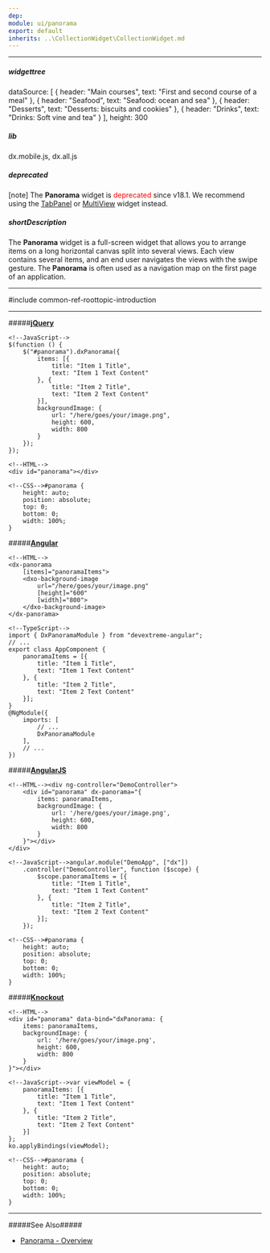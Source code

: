 ```yaml
---
dep: 
module: ui/panorama
export: default
inherits: ..\CollectionWidget\CollectionWidget.md
---
```

---
##### widgettree
dataSource: [
    {
        header: "Main courses",
        text: "First and second course of a meal"
    },
    {
        header: "Seafood",
        text: "Seafood: ocean and sea"
    },
    {
        header: "Desserts",
        text: "Desserts: biscuits and cookies"
    },
    {
        header: "Drinks",
        text: "Drinks: Soft vine and tea"
    }
],
height: 300

##### lib
dx.mobile.js, dx.all.js

##### deprecated
[note] The **Panorama** widget is <span style="color:red">deprecated</span> since v18.1. We recommend using the [TabPanel](/concepts/05%20Widgets/TabPanel/00%20Overview.md '/Documentation/Guide/Widgets/TabPanel/Overview/') or [MultiView](/concepts/05%20Widgets/MultiView/00%20Overview.md '/Documentation/Guide/Widgets/MultiView/Overview/') widget instead.

##### shortDescription
The **Panorama** widget is a full-screen widget that allows you to arrange items on a long horizontal canvas split into several views. Each view contains several items, and an end user navigates the views with the swipe gesture. The **Panorama** is often used as a navigation map on the first page of an application.

---
#include common-ref-roottopic-introduction

---
#####[**jQuery**](/concepts/00%20Getting%20Started/10%20Widget%20Basics%20-%20jQuery/01%20Create%20and%20Configure%20a%20Widget.md '/Documentation/Guide/Getting_Started/Widget_Basics_-_jQuery/Create_and_Configure_a_Widget/')  

    <!--JavaScript-->
    $(function () {
        $("#panorama").dxPanorama({
            items: [{
                title: "Item 1 Title",
                text: "Item 1 Text Content"
            }, {
                title: "Item 2 Title",
                text: "Item 2 Text Content"
            }],
            backgroundImage: {
                url: "/here/goes/your/image.png",
                height: 600,
                width: 800
            }
        });
    });

    <!--HTML-->
    <div id="panorama"></div>

    <!--CSS-->#panorama {
        height: auto;
        position: absolute;
        top: 0; 
        bottom: 0;
        width: 100%;
    }

#####[**Angular**](/concepts/00%20Getting%20Started/15%20Widget%20Basics%20-%20Angular/01%20Create%20and%20Configure%20a%20Widget.md '/Documentation/Guide/Getting_Started/Widget_Basics_-_Angular/Create_and_Configure_a_Widget/')  

    <!--HTML-->
    <dx-panorama
        [items]="panoramaItems">
        <dxo-background-image
            url="/here/goes/your/image.png"
            [height]="600"
            [width]="800">
        </dxo-background-image>
    </dx-panorama>

    <!--TypeScript-->
    import { DxPanoramaModule } from "devextreme-angular";
    // ...
    export class AppComponent {
        panoramaItems = [{
            title: "Item 1 Title",
            text: "Item 1 Text Content"
        }, {
            title: "Item 2 Title",
            text: "Item 2 Text Content"
        }];
    }
    @NgModule({
        imports: [
            // ...
            DxPanoramaModule
        ],
        // ...
    })

#####[**AngularJS**](/concepts/00%20Getting%20Started/20%20Widget%20Basics%20-%20AngularJS/01%20Create%20and%20Configure%20a%20Widget.md '/Documentation/Guide/Getting_Started/Widget_Basics_-_AngularJS/Create_and_Configure_a_Widget/')  

    <!--HTML--><div ng-controller="DemoController">
        <div id="panorama" dx-panorama="{
            items: panoramaItems,
            backgroundImage: {
                url: '/here/goes/your/image.png',
                height: 600,
                width: 800
            }
        }"></div>
    </div>

    <!--JavaScript-->angular.module("DemoApp", ["dx"])
        .controller("DemoController", function ($scope) {
            $scope.panoramaItems = [{
                title: "Item 1 Title",
                text: "Item 1 Text Content"
            }, {
                title: "Item 2 Title",
                text: "Item 2 Text Content"
            }];
        });

    <!--CSS-->#panorama {
        height: auto;
        position: absolute;
        top: 0; 
        bottom: 0;
        width: 100%;
    }

#####[**Knockout**](/concepts/00%20Getting%20Started/25%20Widget%20Basics%20-%20Knockout/01%20Create%20and%20Configure%20a%20Widget.md '/Documentation/Guide/Getting_Started/Widget_Basics_-_Knockout/Create_and_Configure_a_Widget/')  

    <!--HTML-->
    <div id="panorama" data-bind="dxPanorama: {
        items: panoramaItems,
        backgroundImage: {
            url: '/here/goes/your/image.png',
            height: 600,
            width: 800
        }
    }"></div>

    <!--JavaScript-->var viewModel = {
        panoramaItems: [{
            title: "Item 1 Title",
            text: "Item 1 Text Content"
        }, {
            title: "Item 2 Title",
            text: "Item 2 Text Content"
        }]
    };
    ko.applyBindings(viewModel);

    <!--CSS-->#panorama {
        height: auto;
        position: absolute;
        top: 0; 
        bottom: 0;
        width: 100%;
    }

---

#####See Also#####
- [Panorama - Overview](/concepts/05%20Widgets/Panorama/00%20Overview.md '/Documentation/Guide/Widgets/Panorama/Overview/')